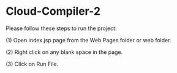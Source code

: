 # Cloud-Compiler-2

Please follow these steps to run the project:

(1) Open index.jsp page from the Web Pages folder or web folder.

(2) Right click on any blank space in the page.

(3) Click on Run File. 
